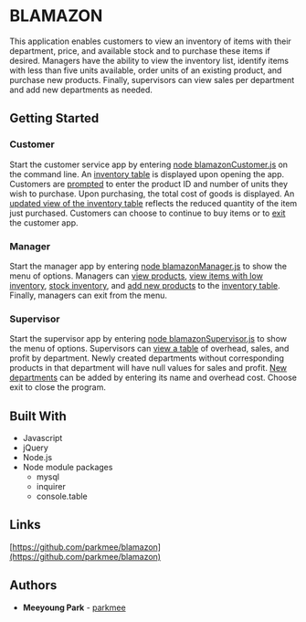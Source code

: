 # BLAMAZON
This application enables customers to view an inventory of items with their department, price, and available stock and to purchase these items if desired. Managers have the ability to view the inventory list, identify items with less than five units available, order units of an existing product, and purchase new products. Finally, supervisors can view sales per department and add new departments as needed.

## Getting Started

### Customer
Start the customer service app by entering [node blamazonCustomer.js](assets/images/customerStart.PNG) on the command line. An [inventory table](assets/images/customerInventory.PNG) is displayed upon opening the app. Customers are [prompted](assets/images/customerPurchase.PNG) to enter the product ID and number of units they wish to purchase. Upon purchasing, the total cost of goods is displayed. An [updated view of the inventory table](assets/images/customerInventoryUpdate.PNG) reflects the reduced quantity of the item just purchased. Customers can choose to continue to buy items or to [exit](assets/images/customerExit.PNG) the customer app.

### Manager

Start the manager app by entering [node blamazonManager.js](assets/images/managerStart.PNG) to show the menu of options. Managers can
[view products](assets/images/managerView.PNG), 
[view items with low inventory](assets/images/managerLowInventory.PNG), [stock inventory](assets/images/managerStock.PNG), and [add new products](assets/images/managerAddNewProduct.PNG) to the [inventory table](assets/images/managerUpdatedInventory.PNG). Finally, managers can exit from the menu.

### Supervisor
Start the supervisor app by entering [node blamazonSupervisor.js](assets/imagessupervisorStart.PNG) to show the menu of options. Supervisors can [view a table](assets/images/supervisorSales.PNG) of overhead, sales, and profit by department. Newly created departments without corresponding products in that department will have null values for sales and profit. [New departments](assets/images/supervisorNewDept.PNG) can be added by entering its name and overhead cost. Choose exit to close the program.

## Built With

* Javascript
* jQuery
* Node.js
* Node module packages
    * mysql
    * inquirer
    * console.table

## Links

[https://github.com/parkmee/blamazon](https://github.com/parkmee/blamazon)

## Authors

* **Meeyoung Park** - [parkmee](https://github.com/parkmee)